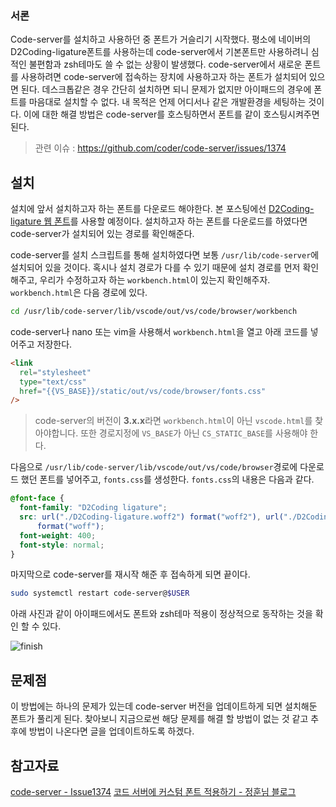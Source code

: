 ### 서론

Code-server를 설치하고 사용하던 중 폰트가 거슬리기 시작했다.
평소에 네이버의 D2Coding-ligature폰트를 사용하는데 code-server에서 기본폰트만 사용하려니 심적인 불편함과 zsh테마도 쓸 수 없는 상황이 발생했다.
code-server에서 새로운 폰트를 사용하려면 code-server에 접속하는 장치에 사용하고자 하는 폰트가 설치되어 있으면 된다. 데스크톱같은 경우 간단히 설치하면 되니 문제가 없지만 아이패드의 경우에 폰트를 마음대로 설치할 수 없다. 내 목적은 언제 어디서나 같은 개발환경을 세팅하는 것이다.
이에 대한 해결 방법은 code-server를 호스팅하면서 폰트를 같이 호스팅시켜주면 된다.

> 관련 이슈 : https://github.com/coder/code-server/issues/1374

## 설치

설치에 앞서 설치하고자 하는 폰트를 다운로드 해야한다. 본 포스팅에선 [D2Coding-ligature 웹 폰트](https://github.com/Joungkyun/font-d2coding-ligature)를 사용할 예정이다. 설치하고자 하는 폰트를 다운로드를 하였다면 code-server가 설치되어 있는 경로를 확인해준다.

code-server를 설치 스크립트를 통해 설치하였다면 보통 `/usr/lib/code-server`에 설치되어 있을 것이다. 혹시나 설치 경로가 다를 수 있기 때문에 설치 경로를 먼저 확인해주고, 우리가 수정하고자 하는 `workbench.html`이 있는지 확인해주자. `workbench.html`은 다음 경로에 있다.

```bash
cd /usr/lib/code-server/lib/vscode/out/vs/code/browser/workbench
```

code-server나 nano 또는 vim을 사용해서 `workbench.html`을 열고 아래 코드를 넣어주고 저장한다.

```html
<link
  rel="stylesheet"
  type="text/css"
  href="{{VS_BASE}}/static/out/vs/code/browser/fonts.css"
/>
```

> code-server의 버전이 **3.x.x**라면 `workbench.html`이 아닌 `vscode.html`를 찾아야합니다. 또한 경로지정에 `VS_BASE`가 아닌 `CS_STATIC_BASE`를 사용해야 한다.

다음으로 `/usr/lib/code-server/lib/vscode/out/vs/code/browser`경로에 다운로드 했던 폰트를 넣어주고, `fonts.css`를 생성한다. `fonts.css`의 내용은 다음과 같다.

```css
@font-face {
  font-family: "D2Coding ligature";
  src: url("./D2Coding-ligature.woff2") format("woff2"), url("./D2Coding-ligature.woff")
      format("woff");
  font-weight: 400;
  font-style: normal;
}
```

마지막으로 code-server를 재시작 해준 후 접속하게 되면 끝이다.

```bash
sudo systemctl restart code-server@$USER
```

아래 사진과 같이 아이패드에서도 폰트와 zsh테마 적용이 정상적으로 동작하는 것을 확인 할 수 있다.

![finish](https://velog.velcdn.com/images/handwoong/post/904653a1-9770-4859-9266-8d2d32c49fa2/image.jpeg)

## 문제점

이 방법에는 하나의 문제가 있는데 code-server 버전을 업데이트하게 되면 설치해둔 폰트가 풀리게 된다.
찾아보니 지금으로썬 해당 문제를 해결 할 방법이 없는 것 같고 추후에 방법이 나온다면 글을 업데이트하도록 하겠다.

## 참고자료

[code-server - Issue1374](https://github.com/coder/code-server/issues/1374)
[코드 서버에 커스텀 폰트 적용하기 - 정훈님 블로그](https://jeonghun-ban.github.io/posts/development-environment/how-to-add-custom-fonts-on-code-server/)
